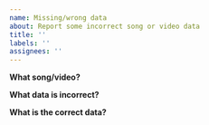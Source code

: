 ```yaml
---
name: Missing/wrong data
about: Report some incorrect song or video data
title: ''
labels: ''
assignees: ''
---
```


**What song/video?**

**What data is incorrect?**

**What is the correct data?**
